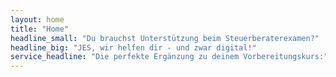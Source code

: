 ```yaml
---
layout: home
title: "Home"
headline_small: "Du brauchst Unterstützung beim Steuerberaterexamen?"
headline_big: "JES, wir helfen dir - und zwar digital!"
service_headline: "Die perfekte Ergänzung zu deinem Vorbereitungskurs:"
---
```

